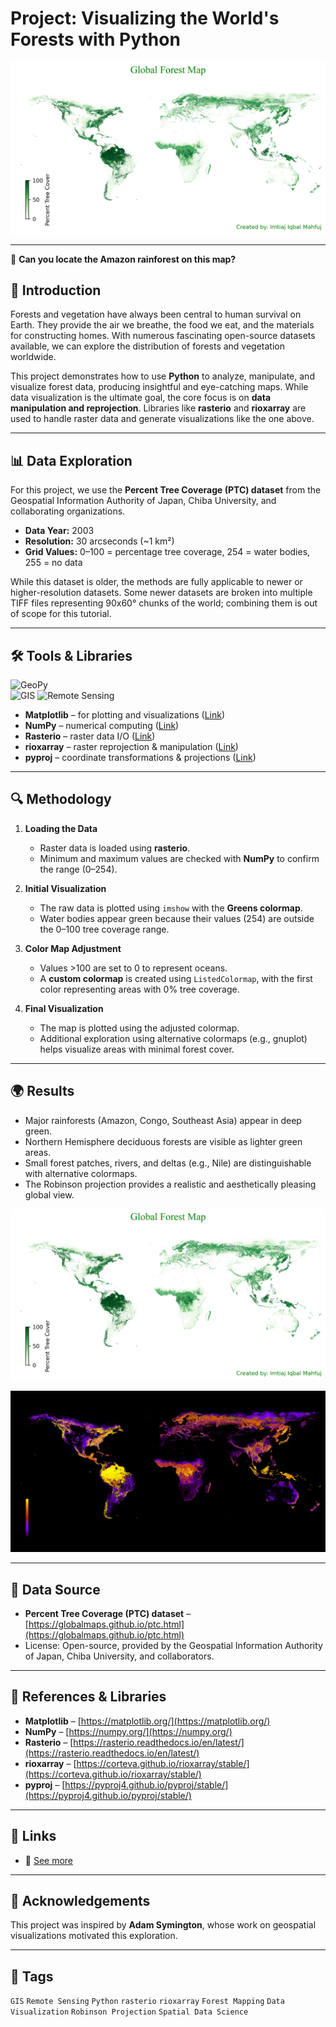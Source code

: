 # Project: Visualizing the World's Forests with Python

![World Forests Visualization](https://raw.githubusercontent.com/imtiajiqbalmahfuj/imtiajiqbal-portfolio/refs/heads/main/Projects/25017%20Global%20forest%20map/Global%20forest%20map.png)

---
🌳 **Can you locate the Amazon rainforest on this map?** 

## 🌳 Introduction
Forests and vegetation have always been central to human survival on Earth. They provide the air we breathe, the food we eat, and the materials for constructing homes. With numerous fascinating open-source datasets available, we can explore the distribution of forests and vegetation worldwide.  

This project demonstrates how to use **Python** to analyze, manipulate, and visualize forest data, producing insightful and eye-catching maps. While data visualization is the ultimate goal, the core focus is on **data manipulation and reprojection**. Libraries like **rasterio** and **rioxarray** are used to handle raster data and generate visualizations like the one above.

---

## 📊 Data Exploration
For this project, we use the **Percent Tree Coverage (PTC) dataset** from the Geospatial Information Authority of Japan, Chiba University, and collaborating organizations.  

- **Data Year:** 2003  
- **Resolution:** 30 arcseconds (~1 km²)  
- **Grid Values:** 0–100 = percentage tree coverage, 254 = water bodies, 255 = no data  

While this dataset is older, the methods are fully applicable to newer or higher-resolution datasets. Some newer datasets are broken into multiple TIFF files representing 90x60° chunks of the world; combining them is out of scope for this tutorial.

---

## 🛠️ Tools & Libraries
![GeoPy](https://img.shields.io/badge/Geospatial-Python-red)  
![GIS](https://img.shields.io/badge/GIS-ArcGIS-green) 
![Remote Sensing](https://img.shields.io/badge/Remote%20Sensing-Satellite%20Data-orange)  

- **Matplotlib** – for plotting and visualizations ([Link](https://matplotlib.org/))  
- **NumPy** – numerical computing ([Link](https://numpy.org/))  
- **Rasterio** – raster data I/O ([Link](https://rasterio.readthedocs.io/en/latest/))  
- **rioxarray** – raster reprojection & manipulation ([Link](https://corteva.github.io/rioxarray/stable/))  
- **pyproj** – coordinate transformations & projections ([Link](https://pyproj4.github.io/pyproj/stable/))  

---

## 🔍 Methodology
1. **Loading the Data**  
   - Raster data is loaded using **rasterio**.  
   - Minimum and maximum values are checked with **NumPy** to confirm the range (0–254).  

2. **Initial Visualization**  
   - The raw data is plotted using `imshow` with the **Greens colormap**.  
   - Water bodies appear green because their values (254) are outside the 0–100 tree coverage range.  

3. **Color Map Adjustment**  
   - Values >100 are set to 0 to represent oceans.  
   - A **custom colormap** is created using `ListedColormap`, with the first color representing areas with 0% tree coverage.  
4. **Final Visualization**  
   - The map is plotted using the adjusted colormap.  
   - Additional exploration using alternative colormaps (e.g., gnuplot) helps visualize areas with minimal forest cover.  

---

## 🌍 Results
- Major rainforests (Amazon, Congo, Southeast Asia) appear in deep green.  
- Northern Hemisphere deciduous forests are visible as lighter green areas.  
- Small forest patches, rivers, and deltas (e.g., Nile) are distinguishable with alternative colormaps.  
- The Robinson projection provides a realistic and aesthetically pleasing global view.

![World Forests Visualization](https://raw.githubusercontent.com/imtiajiqbalmahfuj/imtiajiqbal-portfolio/refs/heads/main/Projects/25017%20Global%20forest%20map/Global%20forest%20map.png)

![World Forests Visualization](https://raw.githubusercontent.com/imtiajiqbalmahfuj/imtiajiqbal-portfolio/refs/heads/main/Projects/25017%20Global%20forest%20map/Global%20forest%20map%20gnuplot.png)

---

## 📂 Data Source
- **Percent Tree Coverage (PTC) dataset** – [https://globalmaps.github.io/ptc.html](https://globalmaps.github.io/ptc.html)  
- License: Open-source, provided by the Geospatial Information Authority of Japan, Chiba University, and collaborators.

---

## 📌 References & Libraries
- **Matplotlib** – [https://matplotlib.org/](https://matplotlib.org/)  
- **NumPy** – [https://numpy.org/](https://numpy.org/)  
- **Rasterio** – [https://rasterio.readthedocs.io/en/latest/](https://rasterio.readthedocs.io/en/latest/)  
- **rioxarray** – [https://corteva.github.io/rioxarray/stable/](https://corteva.github.io/rioxarray/stable/)  
- **pyproj** – [https://pyproj4.github.io/pyproj/stable/](https://pyproj4.github.io/pyproj/stable/)

---
## 📎 Links
- 🔗 [See more](https://www.linkedin.com/posts/imtiajiqbalmahfuj_forest-activity-7375962081419964417-WTSE?utm_source=share&utm_medium=member_desktop&rcm=ACoAAETCC3UBjMNBwycvXEm57I2FBEXCxvdKcM0)  
---

## 🎨 Acknowledgements
This project was inspired by **Adam Symington**, whose work on geospatial visualizations motivated this exploration.  

---

## 🔖 Tags
`GIS` `Remote Sensing` `Python` `rasterio` `rioxarray` `Forest Mapping` `Data Visualization` `Robinson Projection` `Spatial Data Science`  


